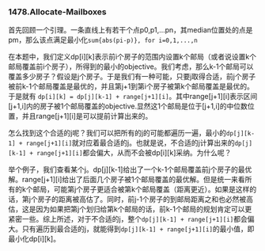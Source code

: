 ### 1478.Allocate-Mailboxes

首先回顾一个引理。一条直线上有若干个点p0,p1,...pn，其median位置处的点是pm，那么该点满足最小化```sum{abs(pi-p)}, for i=0,1,...,n```

在本题中，我们定义dp[i][k]表示前i个房子的范围内设置k个邮局（或者说设置k个邮局覆盖前i个房子），所得到的最小的objective。我们考虑，那么k-1个邮局可以覆盖多少房子？假设是j个房子。于是我们有一种可能，只要j取得合适，前j个房子被前k-1个邮局覆盖是最优的，并且第j+1到第i个房子被第k个邮局覆盖是最优的。于是就有
```dp[i][k] = dp[j][k-1] + range[j+1][i]```。其中range[j+1][i]表示区间[j+1,i]内的房子被1个邮局覆盖的objective.显然这1个邮局是位于[j+1,i]的中位数位置，并且range[j+1][i]是可以提前计算出来的。

怎么找到这个合适的j呢？我们可以把所有的j的可能都遍历一遍，最小的```dp[j][k-1] + range[j+1][i]```就对应着最合适的j。也就是说，不合适的j计算出来的```dp[j][k-1] + range[j+1][i]```都会偏大，从而不会被dp[i][k]采纳。为什么呢？

举个例子，我们查看某个j。dp[j][k-1]给出了一个k-1个邮局覆盖前j个房子的最优解。range[j+1][i]给出了后面几个房子被1个邮局覆盖的最优解。但是统一来看所有的k个邮局，可能第j个房子更适合被第k个邮局覆盖（距离更近）。如果是这样的话，第j个房子的距离被高估了。同时，前j-1个房子的到邮局距离之和也必然被高估，这是因为如果把第j个划归给第k个邮局的话，前k-1个邮局的规划肯定可以更紧密一些。综上所述，对于不合适的j，整个```dp[j][k-1] + range[j+1][i]```都会偏大。只有遍历到最合适的j，就能得到```dp[j][k-1] + range[j+1][i]```的最小值，即最小化dp[i][k]。

